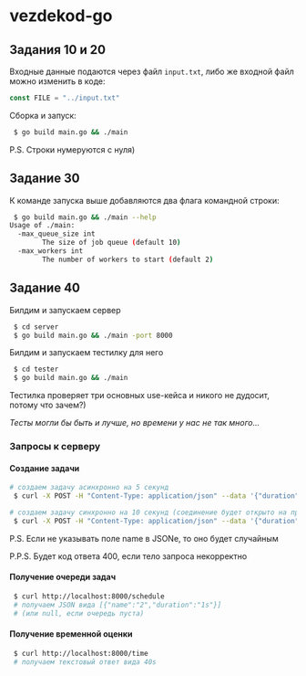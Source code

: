 # vezdekod-go

## Задания 10 и 20

Входные данные подаются через файл `input.txt`, либо же входной файл можно изменить в коде:
```go
const FILE = "../input.txt"
```

Сборка и запуск: 
```bash
 $ go build main.go && ./main 
```

P.S. Строки нумеруются с нуля)

## Задание 30

К команде запуска выше добавляются два флага командной строки:

```bash
 $ go build main.go && ./main --help
Usage of ./main:
  -max_queue_size int
        The size of job queue (default 10)
  -max_workers int
        The number of workers to start (default 2)
```

## Задание 40

Билдим и запускаем сервер
```bash
 $ cd server
 $ go build main.go && ./main -port 8000
```

Билдим и запускаем тестилку для него
```bash
 $ cd tester
 $ go build main.go && ./main
```

Тестилка проверяет три основных use-кейса и никого не дудосит, потому что зачем?)

*Тесты могли бы быть и лучше, но времени у нас не так много...*

### Запросы к серверу

#### Создание задачи

```bash
# создаем задачу асинхронно на 5 секунд
 $ curl -X POST -H "Content-Type: application/json" --data '{"duration": "5s"}' http://localhost:8000/add/async

# создаем задачу синхронно на 10 секунд (соединение будет открыто на протяжении этого времени)
 $ curl -X POST -H "Content-Type: application/json" --data '{"duration": "10s"}' http://localhost:8000/add/sync

```

P.S. Если не указывать поле name в JSONе, то оно будет случайным

P.P.S. Будет код ответа 400, если тело запроса некорректно

#### Получение очереди задач

```bash
 $ curl http://localhost:8000/schedule
 # получаем JSON вида [{"name":"2","duration":"1s"}]
 # (или null, если очередь пуста)
```

#### Получение временной оценки

```bash
 $ curl http://localhost:8000/time
 # получаем текстовый ответ вида 40s
```

